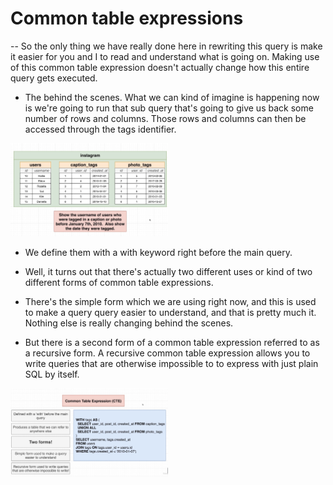 # Common table expressions

-- So the only thing we have really done here in rewriting this query is make it easier for you and I to read and understand what is going on. Making use of this common table expression doesn't actually change how this entire query gets executed.

- The behind the scenes. What we can kind of imagine is happening now is we're going to run that sub query that's going to give us back some number of rows and columns. Those rows and columns can then be accessed through the tags identifier.

[<img src="./pictures/common_table_expression.png" width="50%"/>](./pictures/common_table_expression.png)

- We define them with a with keyword right before the main query.

- Well, it turns out that there's actually two different uses or kind of two different forms of common table expressions.

- There's the simple form which we are using right now, and this is used to make a query query easier to understand, and that is pretty much it. Nothing else is really changing behind the scenes.

- But there is a second form of a common table expression referred to as a recursive form. A recursive common table expression allows you to write queries that are otherwise impossible to to express with just plain SQL by itself.

[<img src="./pictures/common_table_expressions.png" width="50%"/>](./pictures/common_table_expressions.png)
